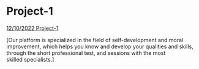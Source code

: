 # Project-1
[12/10/2022 Project-1](https://miro.com/app/board/uXjVPOtKWKk=/?share_link_id=487734079027)

[Our platform is specialized in the field of self-development and moral improvement, which helps you know and develop your qualities and skills, through the short professional test, and sessions with the most skilled specialists.]
